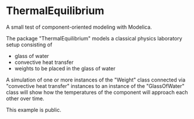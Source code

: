 ThermalEquilibrium
==================

A small test of component-oriented modeling with Modelica.

The package "ThermalEquilibrium" models a classical physics laboratory setup consisting of

 - glass of water
 - convective heat transfer
 - weights to be placed in the glass of water
 
A simulation of one or more instances of the "Weight" class connected via "convective heat transfer" 
instances to an instance of the "GlassOfWater" class will show how the temperatures of the component 
will approach each other over time.

This example is public.

